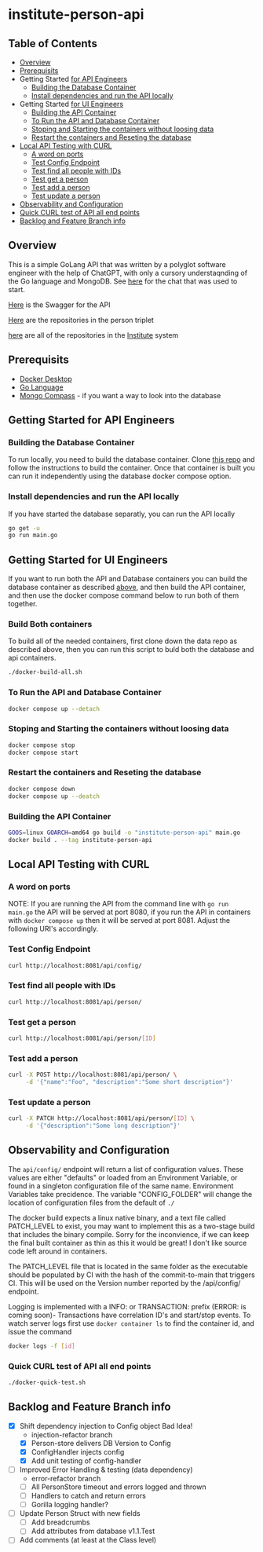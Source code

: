# institute-person-api

## Table of Contents

- [Overview](#overview)
- [Prerequisits](#prerequisits)
- Getting Started [for API Engineers](#getting-started-for-api-engineers)
  - [Building the Database Container](#building-the-database-container)
  - [Install dependencies and run the API locally](#install-dependencies-and-run-the-api-locally)
- Getting Started [for UI Engineers](#getting-started-for-ui-engineers)
  - [Building the API Container](#building-the-api-container)
  - [To Run the API and Database Container](#to-run-the-api-and-database-container)
  - [Stoping and Starting the containers without loosing data](#stoping-and-starting-the-containers-without-loosing-data)
  - [Restart the containers and Reseting the database](#restart-the-containers-and-reseting-the-database)
- [Local API Testing with CURL](#local-api-testing-with-curl)
  - [A word on ports](#a-word-on-ports)
  - [Test Config Endpoint](#test-config-endpoint)
  - [Test find all people with IDs](#test-find-all-people-with-ids)
  - [Test get a person](#test-get-a-person)
  - [Test add a person](#test-add-a-person)
  - [Test update a person](#test-update-a-person)
- [Observability and Configuration](#observability-and-configuration)
- [Quick CURL test of API all end points](#quick-curl-test-of-api-all-end-points)
- [Backlog and Feature Branch info](#backlog-and-feature-branch-info)

## Overview

This is a simple GoLang API that was written by a polyglot software engineer with the help of ChatGPT, with only a cursory understaqnding of the Go language and MongoDB. See [here](https://chat.openai.com/share/dcb8b738-7e73-40da-8b08-38024f1c9997) for the chat that was used to start.

[Here](./product-api-openapi.yaml) is the Swagger for the API

[Here](https://github.com/orgs/agile-learning-institute/repositories?q=institute-person&type=all&sort=name) are the repositories in the person triplet

[here](https://github.com/orgs/agile-learning-institute/repositories?q=institute&type=all&sort=name) are all of the repositories in the [Institute](https://github.com/agile-learning-institute/institute/tree/main) system

## Prerequisits

- [Docker Desktop](https://www.docker.com/products/docker-desktop/)
- [Go Language](https://go.dev/doc/install)
- [Mongo Compass](https://www.mongodb.com/try/download/compass) - if you want a way to look into the database

## Getting Started for API Engineers

### Building the Database Container

To run locally, you need to build the database container. Clone [this repo](https://github.com/agile-learning-institute/institute-person-db) and follow the instructions to build the container. Once that container is built you can run it independently using the database docker compose option.

### Install dependencies and run the API locally

If you have started the database separatly, you can run the API locally

```bash
go get -u
go run main.go
```

## Getting Started for UI Engineers

If you want to run both the API and Database containers you can build the database container as described [above](#building-the-database-container), and then build the API container, and then use the docker compose command below to run both of them together.

### Build Both containers

To build all of the needed containers, first clone down the data repo as described above, then you can run this script to buld both the database and api containers.

```bash
./docker-build-all.sh
```

### To Run the API and Database Container

```bash
docker compose up --detach
```

### Stoping and Starting the containers without loosing data

```bash
docker compose stop
docker compose start
```

### Restart the containers and Reseting the database

```bash
docker compose down
docker compose up --deatch
```

### Building the API Container

```bash
GOOS=linux GOARCH=amd64 go build -o "institute-person-api" main.go
docker build . --tag institute-person-api
```

## Local API Testing with CURL

### A word on ports

NOTE: If you are running the API from the command line with ```go run main.go``` the API will be served at port 8080,
if you run the API in containers with ```docker compose up``` then it will be served at port 8081.
Adjust the following URI's accordingly.

### Test Config Endpoint

```bash
curl http://localhost:8081/api/config/

```

### Test find all people with IDs

```bash
curl http://localhost:8081/api/person/
```

### Test get a person

```bash
curl http://localhost:8081/api/person/[ID]

```

### Test add a person

```bash
curl -X POST http://localhost:8081/api/person/ \
     -d '{"name":"Foo", "description":"Some short description"}'

```

### Test update a person

```bash
curl -X PATCH http://localhost:8081/api/person/[ID] \
     -d '{"description":"Some long description"}'

```

## Observability and Configuration

The ```api/config/``` endpoint will return a list of configuration values. These values are either "defaults" or loaded from an Environment Variable, or found in a singleton configuration file of the same name. Environment Variables take precidence. The variable "CONFIG_FOLDER" will change the location of configuration files from the default of ```./```

The docker build expects a linux native binary, and a text file called PATCH_LEVEL to exist, you may want to implement this as a two-stage build that includes the binary compile. Sorry for the inconvience, if we can keep the final built container as thin as this it would be great! I don't like source code left around in containers.

The PATCH_LEVEL file that is located in the same folder as the executable should be populated by CI with the hash of the commit-to-main that triggers CI. This will be used on the Version number reported by the /api/config/ endpoint.

Logging is implemented with a INFO: or TRANSACTION: prefix (ERROR: is coming soon)- Transactions have correlation ID's and start/stop events. To watch server logs first use ```docker container ls``` to find the container id, and issue the command

```bash
docker logs -f [id]
```

### Quick CURL test of API all end points

```bash
./docker-quick-test.sh
```

## Backlog and Feature Branch info

- [X] Shift dependency injection to Config object Bad Idea!
  - injection-refactor branch
  - [X] Person-store delivers DB Version to Config
  - [X] ConfigHandler injects config
  - [X] Add unit testing of config-handler
- [ ] Improved Error Handling & testing (data dependency)
  - error-refactor branch
  - [ ] All PersonStore timeout and errors logged and thrown
  - [ ] Handlers to catch and return errors
  - [ ] Gorilla logging handler?
- [ ] Update Person Struct with new fields
  - [ ] Add breadcrumbs
  - [ ] Add attributes from database v1.1.Test
- [ ] Add comments (at least at the Class level)

